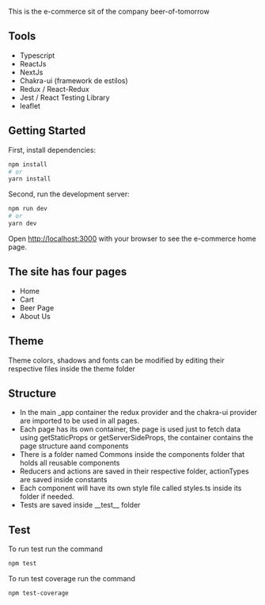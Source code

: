 This is the e-commerce sit of the company beer-of-tomorrow

## Tools

- Typescript
- ReactJs
- NextJs
- Chakra-ui (framework de estilos)
- Redux / React-Redux
- Jest / React Testing Library
- leaflet

## Getting Started

First, install dependencies:

```bash
npm install
# or
yarn install
```

Second, run the development server:

```bash
npm run dev
# or
yarn dev
```

Open [http://localhost:3000](http://localhost:3000) with your browser to see the e-commerce home page.

## The site has four pages

- Home
- Cart
- Beer Page
- About Us

## Theme 

Theme colors, shadows and fonts can be modified by editing their respective files inside the theme folder

## Structure

- In the main _app container the redux provider and the chakra-ui provider are imported to be used in all pages.
- Each page has its own container, the page is used just to fetch data using getStaticProps or getServerSideProps, the container contains the page structure aand components
- There is a folder named Commons inside the components folder that holds all reusable components
- Reducers and actions are saved in their respective folder, actionTypes are saved inside constants
- Each component will have its own style file called styles.ts inside its folder if needed.
- Tests are saved inside \_\_test\_\_ folder

## Test

To run test run the command

```bash
npm test
```

To run test coverage run the command

```bash
npm test-coverage
```